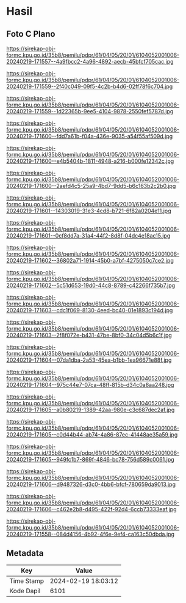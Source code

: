 # Hasil

## Foto C Plano

https://sirekap-obj-formc.kpu.go.id/35b8/pemilu/pdpr/61/04/05/20/01/6104052001006-20240219-171557--4a9fbcc2-4a96-4892-aecb-45bfcf705cac.jpg

https://sirekap-obj-formc.kpu.go.id/35b8/pemilu/pdpr/61/04/05/20/01/6104052001006-20240219-171559--2f40c049-09f5-4c2b-b4d6-02ff78f6c704.jpg

https://sirekap-obj-formc.kpu.go.id/35b8/pemilu/pdpr/61/04/05/20/01/6104052001006-20240219-171559--1d22365b-9ee5-4104-9878-2550fef5787d.jpg

https://sirekap-obj-formc.kpu.go.id/35b8/pemilu/pdpr/61/04/05/20/01/6104052001006-20240219-171600--fdd7a61b-f04a-436e-9035-a54f55af509d.jpg

https://sirekap-obj-formc.kpu.go.id/35b8/pemilu/pdpr/61/04/05/20/01/6104052001006-20240219-171600--e4b5404b-1811-4948-a216-b000fe12342c.jpg

https://sirekap-obj-formc.kpu.go.id/35b8/pemilu/pdpr/61/04/05/20/01/6104052001006-20240219-171600--2aefd4c5-25a9-4bd7-9dd5-b6c163b2c2b0.jpg

https://sirekap-obj-formc.kpu.go.id/35b8/pemilu/pdpr/61/04/05/20/01/6104052001006-20240219-171601--14303019-31e3-4cd8-b721-6f82a0204e11.jpg

https://sirekap-obj-formc.kpu.go.id/35b8/pemilu/pdpr/61/04/05/20/01/6104052001006-20240219-171601--0cf8dd7a-31a4-44f2-8d8f-04dc4e18ac15.jpg

https://sirekap-obj-formc.kpu.go.id/35b8/pemilu/pdpr/61/04/05/20/01/6104052001006-20240219-171602--36802a71-1914-45b0-a7bf-4275050c7ce2.jpg

https://sirekap-obj-formc.kpu.go.id/35b8/pemilu/pdpr/61/04/05/20/01/6104052001006-20240219-171602--5c51d653-19d0-44c8-8789-c42266f735b7.jpg

https://sirekap-obj-formc.kpu.go.id/35b8/pemilu/pdpr/61/04/05/20/01/6104052001006-20240219-171603--cdc1f069-8130-4eed-bc40-01e1893c194d.jpg

https://sirekap-obj-formc.kpu.go.id/35b8/pemilu/pdpr/61/04/05/20/01/6104052001006-20240219-171603--2f8f072e-b431-47be-8bf0-34c04d5b6c1f.jpg

https://sirekap-obj-formc.kpu.go.id/35b8/pemilu/pdpr/61/04/05/20/01/6104052001006-20240219-171604--07da1dba-2a53-45ea-b1bb-1ea96671e88f.jpg

https://sirekap-obj-formc.kpu.go.id/35b8/pemilu/pdpr/61/04/05/20/01/6104052001006-20240219-171604--975c44e7-07ca-48ff-815b-d34c0a8aa248.jpg

https://sirekap-obj-formc.kpu.go.id/35b8/pemilu/pdpr/61/04/05/20/01/6104052001006-20240219-171605--a0b80219-1389-42aa-980e-c3c687dec2af.jpg

https://sirekap-obj-formc.kpu.go.id/35b8/pemilu/pdpr/61/04/05/20/01/6104052001006-20240219-171605--c0d44b44-ab74-4a86-87ec-41448ae35a59.jpg

https://sirekap-obj-formc.kpu.go.id/35b8/pemilu/pdpr/61/04/05/20/01/6104052001006-20240219-171605--949fc1b7-869f-4846-bc78-756d589c0061.jpg

https://sirekap-obj-formc.kpu.go.id/35b8/pemilu/pdpr/61/04/05/20/01/6104052001006-20240219-171606--d9487326-d3c0-4bb6-bfcf-780659da9013.jpg

https://sirekap-obj-formc.kpu.go.id/35b8/pemilu/pdpr/61/04/05/20/01/6104052001006-20240219-171606--c462e2b8-d495-422f-92d4-6ccb73333eaf.jpg

https://sirekap-obj-formc.kpu.go.id/35b8/pemilu/pdpr/61/04/05/20/01/6104052001006-20240219-171558--084d4156-4b92-4f6e-9ef4-ca163c50dbda.jpg


## Metadata

| Key        | Value               |
| ---------- | ------------------- |
| Time Stamp | 2024-02-19 18:03:12 |
| Kode Dapil | 6101                |



